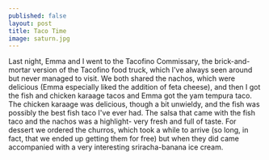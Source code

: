 ```yaml
---
published: false
layout: post
title: Taco Time
image: saturn.jpg
---
```


Last night, Emma and I went to the Tacofino Commissary, the brick-and-mortar version of the Tacofino food truck, which I've always seen around but never managed to visit.
We both shared the nachos, which were delicious (Emma especially liked the addition of feta cheese), and then I got the fish and chicken karaage tacos and Emma got the yam tempura taco. The chicken karaage was delicious, though a bit unwieldy, and the fish was possibly the best fish taco I've ever had. The salsa that came with the fish taco and the nachos was a highlight- very fresh and full of taste. For dessert we ordered the churros, which took a while to arrive (so long, in fact, that we ended up getting them for free) but when they did came accompanied with a very interesting sriracha-banana ice cream. 
